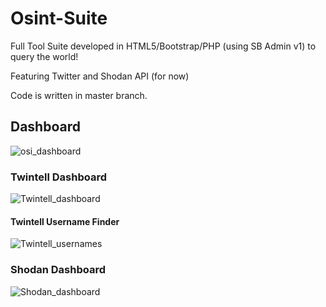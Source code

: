# Osint-Suite
Full Tool Suite developed in HTML5/Bootstrap/PHP (using SB Admin v1) to query the world!

Featuring Twitter and Shodan API (for now)

Code is written in master branch.

## Dashboard

![osi_dashboard](https://user-images.githubusercontent.com/8721711/151831872-3ca76cb9-046e-4f15-9102-2a5056fd5afd.png)

### Twintell Dashboard

![Twintell_dashboard](https://user-images.githubusercontent.com/8721711/151831907-2d7923d0-2fdc-4449-9090-2d123a1c913f.png)

#### Twintell Username Finder

![Twintell_usernames](https://user-images.githubusercontent.com/8721711/151832003-2a77f157-b400-4cca-bea4-951d3ce68824.png)


### Shodan Dashboard

![Shodan_dashboard](https://user-images.githubusercontent.com/8721711/151831953-8d13e562-1b07-49e3-8d8e-a041c05c2f74.png)

